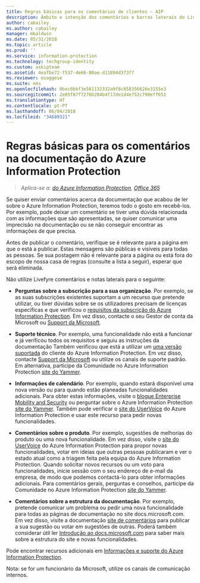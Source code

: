```yaml
---
title: Regras básicas para os comentários de clientes – AIP
description: Âmbito e intenção dos comentários e barras laterais do Livefyre na documentação do Azure Information Protection.
author: cabailey
ms.author: cabailey
manager: mbaldwin
ms.date: 05/31/2018
ms.topic: article
ms.prod: ''
ms.service: information-protection
ms.technology: techgroup-identity
ms.custom: askipteam
ms.assetid: 4eafbe72-f537-4e66-80ae-d11894d373f7
ms.reviewer: esaggese
ms.suite: ems
ms.openlocfilehash: 0bec0bbf3e561132332a9f8c858356626e3155e3
ms.sourcegitcommit: 2e85f87f7276b284b4f17de1d4e752c790eff651
ms.translationtype: HT
ms.contentlocale: pt-PT
ms.lasthandoff: 06/04/2018
ms.locfileid: "34689321"
---
```

# <a name="house-rules-for-comments-on-the-azure-information-protection-documentation"></a>Regras básicas para os comentários na documentação do Azure Information Protection

>*Aplica-se a: [do Azure Information Protection](https://azure.microsoft.com/pricing/details/information-protection), [Office 365](http://download.microsoft.com/download/E/C/F/ECF42E71-4EC0-48FF-AA00-577AC14D5B5C/Azure_Information_Protection_licensing_datasheet_EN-US.pdf)*

Se quiser enviar comentários acerca da documentação que acabou de ler sobre o Azure Information Protection, teremos todo o gosto em recebê-los. Por exemplo, pode deixar um comentário se tiver uma dúvida relacionada com as informações que são apresentadas, se quiser comunicar uma imprecisão na documentação ou se não conseguir encontrar as informações de que precisa. 

Antes de publicar o comentário, verifique se é relevante para a página em que o está a publicar. Estas mensagens são públicas e visíveis para todas as pessoas. Se sua postagem não é relevante para a página ou está fora do escopo de nossa casa de regras (consulte a lista a seguir), esperar que será eliminada.
 
Não utilize Livefyre comentários e notas laterais para o seguinte:
 
- **Perguntas sobre a subscrição para a sua organização**. Por exemplo, se as suas subscrições existentes suportam a um recurso que pretende utilizar, ou tiver dúvidas sobre se os utilizadores precisam de licenças específicas e que verificou o [requisitos da subscrição do Azure Information Protection](./get-started/requirements.md#subscription-for-azure-information-protection). Em vez disso, contacte o seu Gestor de conta da Microsoft ou [Support da Microsoft](./get-started/information-support.md#to-contact-microsoft-support).
    
- **Suporte técnico**. Por exemplo, uma funcionalidade não está a funcionar e já verificou todos os requisitos e seguiu as instruções da documentação Também verificou que está a utilizar um [uma versão suportada](./rms-client/client-version-release-history.md#servicing-information-and-timelines) do cliente do Azure Information Protection. Em vez disso, contacte [Support da Microsoft](./get-started/information-support.md#to-contact-microsoft-support) ou utilize os canais de suporte padrão. Em alternativa, participe da Comunidade no Azure Information Protection [site do Yammer](https://www.yammer.com/AskIPTeam).

- **Informações de calendário**. Por exemplo, quando estará disponível uma nova versão ou para quando estão planeadas funcionalidades adicionais. Para obter estas informações, visite o [blogue Enterprise Mobility and Security](https://cloudblogs.microsoft.com/enterprisemobility/?product=azure-information-protection,azure-rights-management-services) ou perguntar sobre o Azure Information Protection [site do Yammer](https://www.yammer.com/AskIPTeam). Também pode verificar o [site do UserVoice](https://msip.uservoice.com) do Azure Information Protection e usar este recurso para pedir novas funcionalidades.

- **Comentários sobre o produto**. Por exemplo, sugestões de melhorias do produto ou uma nova funcionalidade. Em vez disso, visite o [site do UserVoice](https://msip.uservoice.com) do Azure Information Protection para propor novas funcionalidades, votar em ideias que outras pessoas publicaram e ver o estado atual como a triagem feita pela equipa do Azure Information Protection. Quando solicitar novos recursos ou um voto para funcionalidades, inicie sessão com o seu endereço de e-mail da empresa, de modo que podemos contactá-lo para obter informações adicionais. Para comentários gerais, perguntas e conselhos, participe da Comunidade no Azure Information Protection [site do Yammer](https://www.yammer.com/AskIPTeam). 

- **Comentários sobre a estrutura da documentação**. Por exemplo, pretende comunicar um problema ou pedir uma nova funcionalidade para todas as páginas de documentação no site docs.microsoft.com. Em vez disso, visite a documentação [site de comentários](https://msdocs.uservoice.com/forums/364242-general-site-feedback) para publicar a sua sugestão ou votar em sugestões de outras. Poderá também considerar útil ler [Introdução ao docs.microsoft.com](/teamblog/introducing-docs-microsoft-com/) para saber mais sobre a estrutura do site e novas funcionalidades.

Pode encontrar recursos adicionais em [Informações e suporte do Azure Information Protection](./get-started/information-support.md). 

Nota: se for um funcionário da Microsoft, utilize os canais de comunicação internos.

